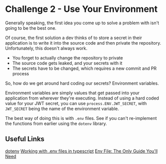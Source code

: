 # Challenge 2 - Use Your Environment

Generally speaking, the first idea you come up to solve a problem with isn't going to be the best one.

Of course, the first solution a dev thinks of to store a secret in their application is to write it into the source code and then private the repository.
Unfortunately, this doesn't always work.

- You forget to actually change the repository to private
- The source code gets leaked, and your secrets with it
- The secrets have to be changed, which requires a new commit and PR process

So, how do we get around hard coding our secrets? Environment variables.

Environment variables are simply values that get passed into your application from wherever they're executing. Instead of using a hard coded value for your JWT secret,
you can use `process.ENV.JWT_SECRET`, with `JWT_SECRET` being the name of the environment variable.

The best way of doing this is with `.env` files. See if you can't re-implement the functions from earlier using the `dotenv` library.

## Useful Links

[dotenv](https://www.npmjs.com/package/dotenv)
[Working with .env files in typescript](https://dev.to/asjadanis/parsing-env-with-typescript-3jjm)
[Env File: The Only Guide You'll Need](https://onboardbase.com/blog/env-file-guide/)
